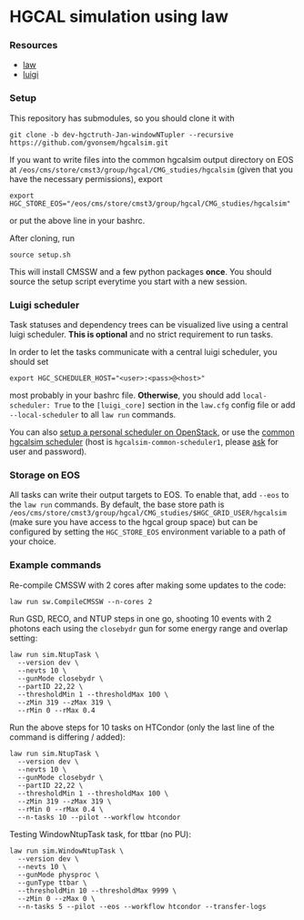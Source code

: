 # HGCAL simulation using law


### Resources

- [law](https://law.readthedocs.io/en/latest)
- [luigi](https://luigi.readthedocs.io/en/stable)


### Setup

This repository has submodules, so you should clone it with

```shell
git clone -b dev-hgctruth-Jan-windowNTupler --recursive https://github.com/gvonsem/hgcalsim.git
```

If you want to write files into the common hgcalsim output directory on EOS at `/eos/cms/store/cmst3/group/hgcal/CMG_studies/hgcalsim` (given that you have the necessary permissions), export

```shell
export HGC_STORE_EOS="/eos/cms/store/cmst3/group/hgcal/CMG_studies/hgcalsim"
```

or put the above line in your bashrc.

After cloning, run

```shell
source setup.sh
```

This will install CMSSW and a few python packages **once**. You should source the setup script everytime you start with a new session.


### Luigi scheduler

Task statuses and dependency trees can be visualized live using a central luigi scheduler. **This is optional** and no strict requirement to run tasks.

In order to let the tasks communicate with a central luigi scheduler, you should set

```shell
export HGC_SCHEDULER_HOST="<user>:<pass>@<host>"
```

most probably in your bashrc file. **Otherwise**, you should add `local-scheduler: True` to the `[luigi_core]` section in the `law.cfg` config file or add `--local-scheduler` to all `law run` commands.

You can also [setup a personal scheduler on OpenStack](https://github.com/CMS-HGCAL/hgcalsim/wiki#setting-up-a-luigi-scheduler-on-openstack), or use the [common hgcalsim scheduler](http://hgcalsim-common-scheduler1.cern.ch) (host is `hgcalsim-common-scheduler1`, please [ask](mailto:marcel.rieger@cern.ch?Subject=Access%20to%20common%20hgcalsim%20scheduler) for user and password).


### Storage on EOS

All tasks can write their output targets to EOS. To enable that, add `--eos` to the `law run` commands. By default, the base store path is `/eos/cms/store/cmst3/group/hgcal/CMG_studies/$HGC_GRID_USER/hgcalsim` (make sure you have access to the hgcal group space) but can be configured by setting the `HGC_STORE_EOS` environment variable to a path of your choice.


### Example commands

Re-compile CMSSW with 2 cores after making some updates to the code:

```shell
law run sw.CompileCMSSW --n-cores 2
```

Run GSD, RECO, and NTUP steps in one go, shooting 10 events with 2 photons each using the `closebydr` gun for some energy range and overlap setting:

```shell
law run sim.NtupTask \
  --version dev \
  --nevts 10 \
  --gunMode closebydr \
  --partID 22,22 \
  --thresholdMin 1 --thresholdMax 100 \
  --zMin 319 --zMax 319 \
  --rMin 0 --rMax 0.4
```

Run the above steps for 10 tasks on HTCondor (only the last line of the command is differing / added):

```shell
law run sim.NtupTask \
  --version dev \
  --nevts 10 \
  --gunMode closebydr \
  --partID 22,22 \
  --thresholdMin 1 --thresholdMax 100 \
  --zMin 319 --zMax 319 \
  --rMin 0 --rMax 0.4 \
  --n-tasks 10 --pilot --workflow htcondor
```

Testing WindowNtupTask task, for ttbar (no PU):

```shell
law run sim.WindowNtupTask \
  --version dev \
  --nevts 10 \
  --gunMode physproc \
  --gunType ttbar \
  --thresholdMin 10 --thresholdMax 9999 \
  --zMin 0 --zMax 0 \
  --n-tasks 5 --pilot --eos --workflow htcondor --transfer-logs
